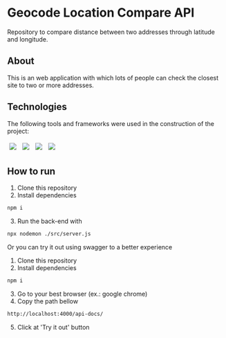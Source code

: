 # Geocode Location Compare API

Repository to compare distance between two addresses through latitude and longitude.

## About

This is an web application with which lots of people can check the closest site to two or more addresses. 

## Technologies
The following tools and frameworks were used in the construction of the project:<br>
<p>
  <img style='margin: 5px;' src='https://img.shields.io/badge/Node.js-339933?style=for-the-badge&logo=nodedotjs&logoColor=white'>
  <img style='margin: 5px;' src='https://img.shields.io/badge/npm-CB3837?style=for-the-badge&logo=npm&logoColor=white'>
  <img style='margin: 5px;' src='https://img.shields.io/badge/Express.js-000000?style=for-the-badge&logo=express&logoColor=white'>
  <img style='margin: 5px;' src='https://img.shields.io/badge/JavaScript-323330?style=for-the-badge&logo=javascript&logoColor=F7DF1E'>
</p>

## How to run

1. Clone this repository
2. Install dependencies
```bash
npm i
```
3. Run the back-end with
```bash
npx nodemon ./src/server.js
```

Or you can try it out using swagger to a better experience

1. Clone this repository
2. Install dependencies
```bash
npm i
```
3. Go to your best browser (ex.: google chrome)
4. Copy the path bellow
```bash
http://localhost:4000/api-docs/
```
5. Click at 'Try it out' button

